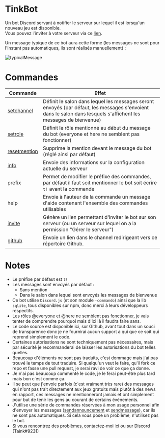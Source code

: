 # TinkBot
Un bot Discord servant à notifier le serveur sur lequel il est lorsqu'un nouveau jeu est disponible.  
Vous pouvez l'inviter à votre serveur via ce [lien](https://discordapp.com/oauth2/authorize?client_id=524395758959591425&permissions=268651536&scope=bot).

Un message typique de ce bot aura cette forme (les messages ne sont pour l'instant pas automatiques, ils sont réalisés manuellement) :

![typicalMessage](https://i.imgur.com/cq6ydWg.png)

# Commandes
Commande | Effet
---------|-------
[setchannel](https://github.com/Taink/TinkBot/blob/master/commands/jeux-gratuits/setchannel.js)|Définit le salon dans lequel les messages seront envoyés (par défaut, les messages s'envoient dans le salon dans lesquels s'affichent les messages de bienvenue)
[setrole](https://github.com/Taink/TinkBot/blob/master/commands/jeux-gratuits/setrole.js)|Définit le rôle mentionné au début du message du bot (everyone et here ne semblent pas fonctionner)
[resetmention](https://github.com/Taink/TinkBot/blob/master/commands/jeux-gratuits/resetmention.js)|Supprime la mention devant le message du bot (réglé ainsi par défaut)
[info](https://github.com/Taink/TinkBot/blob/master/commands/jeux-gratuits/info.js)|Envoie des informations sur la configuration actuelle du serveur
prefix|Permet de modifier le préfixe des commandes, par défaut il faut soit mentionner le bot soit écrire `t!` avant la commande
help|Envoie à l'auteur de la commande un message d'aide contenant l'ensemble des commandes utilisables
[invite](https://github.com/Taink/TinkBot/blob/master/commands/autres/invite.js)|Génère un lien permettant d'inviter le bot sur son serveur (ou un serveur sur lequel on a la permission "Gérer le serveur")
[github](https://github.com/Taink/TinkBot/blob/master/commands/autres/github.js)|Envoie un lien dans le channel redirigeant vers ce répertoire Github.

# Notes
* Le préfixe par défaut est `t!`
* Les messages sont envoyés par défaut :
  * Sans mention
  * Dans le salon dans lequel sont envoyés les messages de bienvenue
* Ce bot utilise `Discord.js` (et son module `-commando`) ainsi que la lib `sqlite`, tous disponibles sur npm, donc merci à leurs développeurs respectifs.
* Les rôles @everyone et @here ne semblent pas fonctionner, je vais tenter de comprendre pourquoi mais d'ici là il faudra faire sans.
* Le code source est disponible ici, sur Github, avant tout dans un souci de transparence donc je ne fournirai aucun support à qui que ce soit qui reprend simplement le code.
* Certaines autorisations ne sont techniquement pas nécessaires, mais par sécurité je recommanderai de laisser les autorisations du bot telles quelles.
* Beaucoup d'éléments ne sont pas traduits, c'est dommage mais j'ai pas trouvé le temps de tout traduire. Si quelqu'un veut le faire, qu'il fork ce repo et fasse une pull request, je serai ravi de voir ce que ça donne.
* Je n'ai pas beaucoup commenté le code, je le ferai peut-être plus tard mais bon c'est comme ça.
* Il se peut que j'envoie parfois (c'est vraiment très rare) des messages qui n'ont pas trait directement aux jeux gratuits mais plutôt à des news en rapport, ces messages ne mentionneront jamais et ont simplement pour but de tenir les gens au courant de certains évènements.
* J'utilise une série de commandes réservées à mon usage personnel afin d'envoyer les messages ([sendannouncement](https://github.com/Taink/TinkBot/blob/master/commands/jeux-gratuits/sendannouncement.js) et [sendmessage](https://github.com/Taink/TinkBot/blob/master/commands/jeux-gratuits/sendmessage.js)), car ils ne sont pas automatiques. Si cela vous pose un problème, n'utilisez pas le bot.
* Si vous rencontrez des problèmes, contactez-moi ici ou sur Discord (Taink#9231)